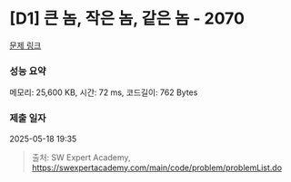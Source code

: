 # [D1] 큰 놈, 작은 놈, 같은 놈 - 2070 

[문제 링크](https://swexpertacademy.com/main/code/problem/problemDetail.do?contestProbId=AV5QQ6qqA40DFAUq) 

### 성능 요약

메모리: 25,600 KB, 시간: 72 ms, 코드길이: 762 Bytes

### 제출 일자

2025-05-18 19:35



> 출처: SW Expert Academy, https://swexpertacademy.com/main/code/problem/problemList.do